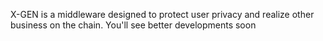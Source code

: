 X-GEN is a middleware designed to protect user privacy and realize other business on the chain.
You'll see better developments soon
